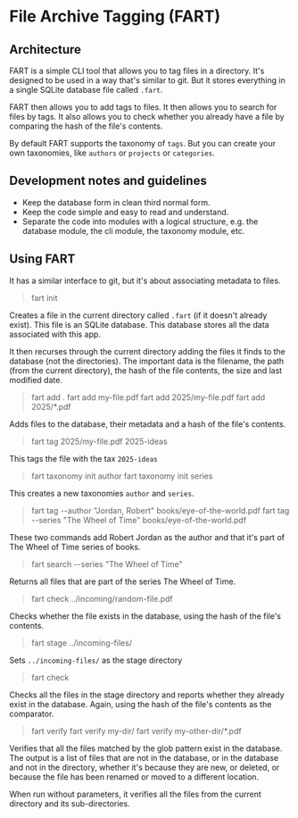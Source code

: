 # File Archive Tagging (FART)

## Architecture

FART is a simple CLI tool that allows you to tag files in a directory. It's designed to be used in a way that's similar to git. But it stores everything in a single SQLite database file called `.fart`.

FART then allows you to add tags to files. It then allows you to search for files by tags. It also allows you to check whether you already have a file by comparing the hash of the file's contents.

By default FART supports the taxonomy of `tags`. But you can create your own taxonomies, like `authors` or `projects` or `categories`.

## Development notes and guidelines

* Keep the database form in clean third normal form.
* Keep the code simple and easy to read and understand.
* Separate the code into modules with a logical structure, e.g. the database module, the cli module, the taxonomy module, etc.


## Using FART

It has a similar interface to git, but it's about associating metadata to files.

> fart init

Creates a file in the current directory called  `.fart` (if it doesn't already exist). This file is an SQLite database. This database stores all the data associated with this app.

It then recurses through the current directory adding the files it finds to the database (not the directories). The important data is the filename, the path (from the current directory), the hash of the file contents, the size and last modified date.

> fart add .
> fart add my-file.pdf
> fart add 2025/my-file.pdf
> fart add 2025/*.pdf

Adds files to the database, their metadata and a hash of the file's contents.

> fart tag 2025/my-file.pdf 2025-ideas

This tags the file with the tax `2025-ideas`

> fart taxonomy init author
> fart taxonomy init series

This creates a new taxonomies `author` and `series`.

> fart tag --author "Jordan, Robert" books/eye-of-the-world.pdf
> fart tag --series "The Wheel of Time" books/eye-of-the-world.pdf

These two commands add Robert Jordan as the author and that it's part of The Wheel of Time series of books.

> fart search --series "The Wheel of Time"

Returns all files that are part of the series The Wheel of Time.

> fart check ../incoming/random-file.pdf

Checks whether the file exists in the database, using the hash of the file's contents.

> fart stage ../incoming-files/

Sets `../incoming-files/` as the stage directory

> fart check

Checks all the files in the stage directory and reports whether they already exist in the database. Again, using the hash of the file's contents as the comparator.

> fart verify
> fart verify my-dir/
> fart verify my-other-dir/*.pdf

Verifies that all the files matched by the glob pattern exist in the database. The output is a list of files that are not in the database, or in the database and not in the directory, whether it's because they are new, or deleted, or because the file has been renamed or moved to a different location.

When run without parameters, it verifies all the files from the current directory and its sub-directories.

